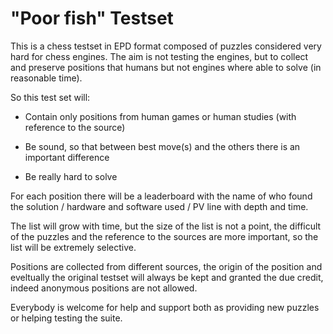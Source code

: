 # "Poor fish" Testset

This is a chess testset in EPD format composed of puzzles considered very hard for chess engines. The aim is not testing the engines, but to collect and preserve positions that humans but not engines where able to solve (in reasonable time).

So this test set will:

- Contain only positions from human games or human studies (with reference to the source)

- Be sound, so that between best move(s) and the others there is an important difference

- Be really hard to solve


For each position there will be a leaderboard with the name of who found the solution / hardware and software used / PV line with depth and time.

The list will grow with time, but the size of the list is not a point, the difficult of the puzzles and the reference to the sources are more important, so the list will be extremely selective.

Positions are collected from different sources, the origin of the position and eveltually the original testset will always be kept and granted the due credit, indeed anonymous positions are not allowed.

Everybody is welcome for help and support both as providing new puzzles or helping testing the suite.
